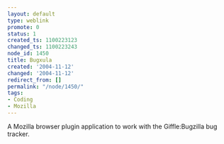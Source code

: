 ```yaml
---
layout: default
type: weblink
promote: 0
status: 1
created_ts: 1100223123
changed_ts: 1100223243
node_id: 1450
title: Bugxula
created: '2004-11-12'
changed: '2004-11-12'
redirect_from: []
permalink: "/node/1450/"
tags:
- Coding
- Mozilla
---
```

A Mozilla browser plugin application to work with the Giffle:Bugzilla bug tracker.
